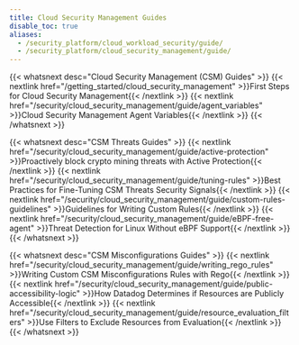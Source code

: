 ```yaml
---
title: Cloud Security Management Guides
disable_toc: true
aliases:
  - /security_platform/cloud_workload_security/guide/
  - /security_platform/cloud_security_management/guide/
---
```



{{< whatsnext desc="Cloud Security Management (CSM) Guides" >}}
    {{< nextlink href="/getting_started/cloud_security_management" >}}First Steps for Cloud Security Management{{< /nextlink >}}
    {{< nextlink href="/security/cloud_security_management/guide/agent_variables" >}}Cloud Security Management Agent Variables{{< /nextlink >}}
{{< /whatsnext >}}

{{< whatsnext desc="CSM Threats Guides" >}}
    {{< nextlink href="/security/cloud_security_management/guide/active-protection" >}}Proactively block crypto mining threats with Active Protection{{< /nextlink >}}
    {{< nextlink href="/security/cloud_security_management/guide/tuning-rules" >}}Best Practices for Fine-Tuning CSM Threats Security Signals{{< /nextlink >}}
    {{< nextlink href="/security/cloud_security_management/guide/custom-rules-guidelines" >}}Guidelines for Writing Custom Rules{{< /nextlink >}}
    {{< nextlink href="/security/cloud_security_management/guide/eBPF-free-agent" >}}Threat Detection for Linux Without eBPF Support{{< /nextlink >}}
{{< /whatsnext >}}

{{< whatsnext desc="CSM Misconfigurations Guides" >}}
    {{< nextlink href="/security/cloud_security_management/guide/writing_rego_rules" >}}Writing Custom CSM Misconfigurations Rules with Rego{{< /nextlink >}}
    {{< nextlink href="/security/cloud_security_management/guide/public-accessibility-logic" >}}How Datadog Determines if Resources are Publicly Accessible{{< /nextlink >}}
    {{< nextlink href="/security/cloud_security_management/guide/resource_evaluation_filters" >}}Use Filters to Exclude Resources from Evaluation{{< /nextlink >}}
{{< /whatsnext >}}